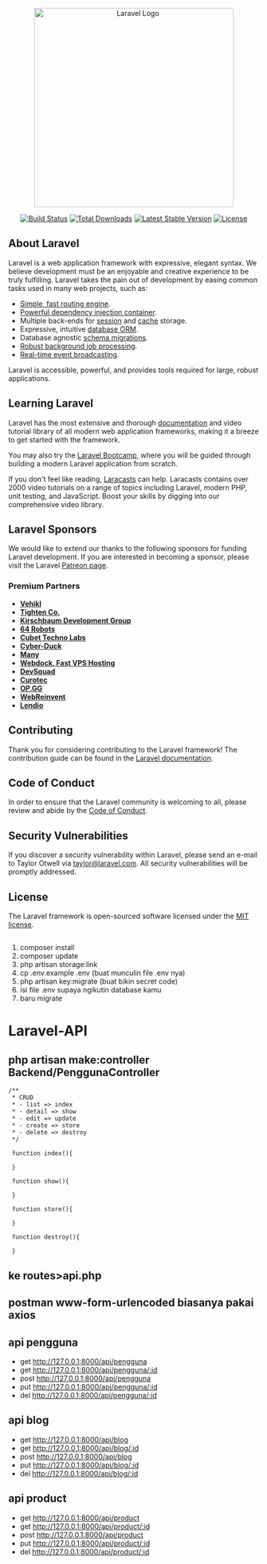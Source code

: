 <p align="center"><a href="https://laravel.com" target="_blank"><img src="https://raw.githubusercontent.com/laravel/art/master/logo-lockup/5%20SVG/2%20CMYK/1%20Full%20Color/laravel-logolockup-cmyk-red.svg" width="400" alt="Laravel Logo"></a></p>

<p align="center">
<a href="https://travis-ci.org/laravel/framework"><img src="https://travis-ci.org/laravel/framework.svg" alt="Build Status"></a>
<a href="https://packagist.org/packages/laravel/framework"><img src="https://img.shields.io/packagist/dt/laravel/framework" alt="Total Downloads"></a>
<a href="https://packagist.org/packages/laravel/framework"><img src="https://img.shields.io/packagist/v/laravel/framework" alt="Latest Stable Version"></a>
<a href="https://packagist.org/packages/laravel/framework"><img src="https://img.shields.io/packagist/l/laravel/framework" alt="License"></a>
</p>

## About Laravel

Laravel is a web application framework with expressive, elegant syntax. We believe development must be an enjoyable and creative experience to be truly fulfilling. Laravel takes the pain out of development by easing common tasks used in many web projects, such as:

- [Simple, fast routing engine](https://laravel.com/docs/routing).
- [Powerful dependency injection container](https://laravel.com/docs/container).
- Multiple back-ends for [session](https://laravel.com/docs/session) and [cache](https://laravel.com/docs/cache) storage.
- Expressive, intuitive [database ORM](https://laravel.com/docs/eloquent).
- Database agnostic [schema migrations](https://laravel.com/docs/migrations).
- [Robust background job processing](https://laravel.com/docs/queues).
- [Real-time event broadcasting](https://laravel.com/docs/broadcasting).

Laravel is accessible, powerful, and provides tools required for large, robust applications.

## Learning Laravel

Laravel has the most extensive and thorough [documentation](https://laravel.com/docs) and video tutorial library of all modern web application frameworks, making it a breeze to get started with the framework.

You may also try the [Laravel Bootcamp](https://bootcamp.laravel.com), where you will be guided through building a modern Laravel application from scratch.

If you don't feel like reading, [Laracasts](https://laracasts.com) can help. Laracasts contains over 2000 video tutorials on a range of topics including Laravel, modern PHP, unit testing, and JavaScript. Boost your skills by digging into our comprehensive video library.

## Laravel Sponsors

We would like to extend our thanks to the following sponsors for funding Laravel development. If you are interested in becoming a sponsor, please visit the Laravel [Patreon page](https://patreon.com/taylorotwell).

### Premium Partners

- **[Vehikl](https://vehikl.com/)**
- **[Tighten Co.](https://tighten.co)**
- **[Kirschbaum Development Group](https://kirschbaumdevelopment.com)**
- **[64 Robots](https://64robots.com)**
- **[Cubet Techno Labs](https://cubettech.com)**
- **[Cyber-Duck](https://cyber-duck.co.uk)**
- **[Many](https://www.many.co.uk)**
- **[Webdock, Fast VPS Hosting](https://www.webdock.io/en)**
- **[DevSquad](https://devsquad.com)**
- **[Curotec](https://www.curotec.com/services/technologies/laravel/)**
- **[OP.GG](https://op.gg)**
- **[WebReinvent](https://webreinvent.com/?utm_source=laravel&utm_medium=github&utm_campaign=patreon-sponsors)**
- **[Lendio](https://lendio.com)**

## Contributing

Thank you for considering contributing to the Laravel framework! The contribution guide can be found in the [Laravel documentation](https://laravel.com/docs/contributions).

## Code of Conduct

In order to ensure that the Laravel community is welcoming to all, please review and abide by the [Code of Conduct](https://laravel.com/docs/contributions#code-of-conduct).

## Security Vulnerabilities

If you discover a security vulnerability within Laravel, please send an e-mail to Taylor Otwell via [taylor@laravel.com](mailto:taylor@laravel.com). All security vulnerabilities will be promptly addressed.

## License

The Laravel framework is open-sourced software licensed under the [MIT license](https://opensource.org/licenses/MIT).

## ##########################################
<!-- ## composer create-project laravel/laravel laravel-tugas2
## php artisan serve
## php artisan make:migration create_products_table
## php artisan migrate
## php artisan make:model product
## php artisan make:controller ProductController
## set .env
## php artisan storage:link
## make view
## set routes in web.php

## ##############################################
## php artisan make:migration create_pengguna_table
## php artisan make:model pengguna
## edit migrations
## php artisan migrate
## edit model pengguna, tambahin import hash juga
## db seeder, database>seeders>PenggunaSeeder,DatabaseSeeder
## php artisan make:seed PenggunaSeeder
## func: seeder nambah data ke db ga manual ga lewat cli
## di pengguna seeder tambahin import
## di database seeder tambahin tapi ga perlu tambahin import
## php artisan db:seed

## php artisan make:controller AuthController
## php artisan make:middleware WithAuth
## php artisan make:middleware NoAuth
## edit AuthController, make func login and logout, add import model and hash
## tambahin route di web.
## buat view login, tambahin di auth controller buat request method get

## app>http>middleware
## di file WithAuth, and NoAuth
## kernel tambahin WithAuth sama NoAuth, plus import keduanya
## add middleware on web.php

## create sama edit harus yang udh login -->

## 
1. composer install
2. composer update
3. php artisan storage:link
3. cp .env.example .env (buat munculin file .env nya)
4. php artisan key:migrate (buat bikin secret code)
5. isi file .env supaya ngikutin database kamu
6. baru migrate

# Laravel-API
## php artisan make:controller Backend/PenggunaController
    /**
     * CRUD
     * - list => index
     * - detail => show
     * - edit => update
     * - create => store
     * - delete => destroy
     */

     function index(){

     }

     function show(){

     }

     function store(){

     }

     function destroy(){

     }

## ke routes>api.php

## postman www-form-urlencoded biasanya pakai axios

## api pengguna
- get http://127.0.0.1:8000/api/pengguna
- get http://127.0.0.1:8000/api/pengguna/:id
- post http://127.0.0.1:8000/api/pengguna
- put http://127.0.0.1:8000/api/pengguna/:id
- del http://127.0.0.1:8000/api/pengguna/:id

## api blog
- get http://127.0.0.1:8000/api/blog
- get http://127.0.0.1:8000/api/blog/:id
- post http://127.0.0.1:8000/api/blog
- put http://127.0.0.1:8000/api/blog/:id
- del http://127.0.0.1:8000/api/blog/:id

## api product
- get http://127.0.0.1:8000/api/product
- get http://127.0.0.1:8000/api/product/:id
- post http://127.0.0.1:8000/api/product
- put http://127.0.0.1:8000/api/product/:id
- del http://127.0.0.1:8000/api/product/:id
